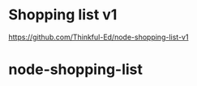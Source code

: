 Shopping list v1
================

https://github.com/Thinkful-Ed/node-shopping-list-v1
# node-shopping-list
